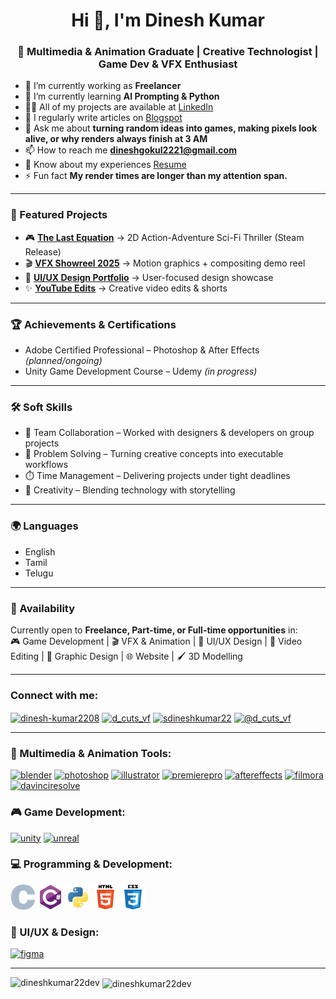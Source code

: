 <h1 align="center">Hi 👋, I'm Dinesh Kumar</h1>
<h3 align="center">🎨 Multimedia & Animation Graduate | Creative Technologist | Game Dev & VFX Enthusiast</h3>

- 🔭 I’m currently working as **Freelancer**
- 🌱 I’m currently learning **AI Prompting & Python**
- 👨‍💻 All of my projects are available at [LinkedIn](https://www.linkedin.com/in/dinesh-kumar2208/)
- 📝 I regularly write articles on [Blogspot](https://dineshkumardev.blogspot.com/)
- 💬 Ask me about **turning random ideas into games, making pixels look alive, or why renders always finish at 3 AM**
- 📫 How to reach me **dineshgokul2221@gmail.com**
- 📄 Know about my experiences [Resume](https://drive.google.com/drive/folders/1rXYsRRnRzzv0zvQybWuypwtHWXssDgAW?usp=sharing)
- ⚡ Fun fact **My render times are longer than my attention span.**

---

<h3 align="left">📌 Featured Projects</h3>

- 🎮 [**The Last Equation**](https://store.steampowered.com/) → 2D Action-Adventure Sci-Fi Thriller (Steam Release)  
- 🎬 [**VFX Showreel 2025**](https://youtu.be/) → Motion graphics + compositing demo reel  
- 🎨 [**UI/UX Design Portfolio**](https://www.behance.net/sdineshkumar22) → User-focused design showcase  
- ✨ [**YouTube Edits**](https://www.youtube.com/@d_cuts_vf) → Creative video edits & shorts  

---

<h3 align="left">🏆 Achievements & Certifications</h3>

- Adobe Certified Professional – Photoshop & After Effects *(planned/ongoing)*  
- Unity Game Development Course – Udemy *(in progress)*

---

<h3 align="left">🛠️ Soft Skills</h3>

- 🤝 Team Collaboration – Worked with designers & developers on group projects  
- 🧩 Problem Solving – Turning creative concepts into executable workflows  
- ⏱️ Time Management – Delivering projects under tight deadlines  
- 🎯 Creativity – Blending technology with storytelling  

---

<h3 align="left">🌍 Languages</h3>

- English  
- Tamil  
- Telugu  

---

<h3 align="left">📅 Availability</h3>

Currently open to **Freelance, Part-time, or Full-time opportunities** in:  
🎮 Game Development | 🎬 VFX & Animation | 🎨 UI/UX Design | 🎥 Video Editing | 🎨 Graphic Design | 🌐 Website | 🖌️ 3D Modelling

---

<h3 align="left">Connect with me:</h3>
<p align="left">
<a href="https://linkedin.com/in/dinesh-kumar2208" target="blank"><img align="center" src="https://raw.githubusercontent.com/rahuldkjain/github-profile-readme-generator/master/src/images/icons/Social/linked-in-alt.svg" alt="dinesh-kumar2208" height="30" width="40" /></a>
<a href="https://instagram.com/d_cuts_vf" target="blank"><img align="center" src="https://raw.githubusercontent.com/rahuldkjain/github-profile-readme-generator/master/src/images/icons/Social/instagram.svg" alt="d_cuts_vf" height="30" width="40" /></a>
<a href="https://www.behance.net/sdineshkumar22" target="blank"><img align="center" src="https://raw.githubusercontent.com/rahuldkjain/github-profile-readme-generator/master/src/images/icons/Social/behance.svg" alt="sdineshkumar22" height="30" width="40" /></a>
<a href="https://www.youtube.com/@d_cuts_vf" target="blank"><img align="center" src="https://raw.githubusercontent.com/rahuldkjain/github-profile-readme-generator/master/src/images/icons/Social/youtube.svg" alt="@d_cuts_vf" height="30" width="40" /></a>
</p>

---

<h3 align="left">🎨 Multimedia & Animation Tools:</h3>
<p align="left">
  <a href="https://www.blender.org/" target="_blank"><img src="https://download.blender.org/branding/community/blender_community_badge_white.svg" alt="blender" width="40" height="40"/></a>
  <a href="https://www.photoshop.com/en" target="_blank"><img src="https://cdn.worldvectorlogo.com/logos/adobe-photoshop-2.svg" alt="photoshop" width="40" height="40"/></a>
  <a href="https://www.adobe.com/in/products/illustrator.html" target="_blank"><img src="https://www.vectorlogo.zone/logos/adobe_illustrator/adobe_illustrator-icon.svg" alt="illustrator" width="40" height="40"/></a>
  <a href="https://www.adobe.com/in/products/premiere.html" target="_blank"><img src="https://cdn.worldvectorlogo.com/logos/adobe-premiere-pro-cc-1.svg" alt="premierepro" width="40" height="40"/></a>
  <a href="https://www.adobe.com/in/products/aftereffects.html" target="_blank"><img src="https://cdn.worldvectorlogo.com/logos/after-effects-1.svg" alt="aftereffects" width="40" height="40"/></a>
  <a href="https://filmora.wondershare.com/" target="_blank"><img src="https://cdn.worldvectorlogo.com/logos/filmora-2.svg" alt="filmora" width="40" height="40"/></a>
  <a href="https://www.blackmagicdesign.com/products/davinciresolve" target="_blank"><img src="https://cdn.worldvectorlogo.com/logos/davinci-resolve-12.svg" alt="davinciresolve" width="40" height="40"/></a>
</p>

<h3 align="left">🎮 Game Development:</h3>
<p align="left">
  <a href="https://unity.com/" target="_blank"><img src="https://www.vectorlogo.zone/logos/unity3d/unity3d-icon.svg" alt="unity" width="40" height="40"/></a>
  <a href="https://unrealengine.com/" target="_blank"><img src="https://raw.githubusercontent.com/kenangundogan/fontisto/036b7eca71aab1bef8e6a0518f7329f13ed62f6b/icons/svg/brand/unreal-engine.svg" alt="unreal" width="40" height="40"/></a>
</p>

<h3 align="left">💻 Programming & Development:</h3>
<p align="left">
  <a href="https://www.cprogramming.com/" target="_blank"><img src="https://raw.githubusercontent.com/devicons/devicon/master/icons/c/c-original.svg" alt="c" width="40" height="40"/></a>
  <a href="https://www.w3schools.com/cs/" target="_blank"><img src="https://raw.githubusercontent.com/devicons/devicon/master/icons/csharp/csharp-original.svg" alt="csharp" width="40" height="40"/></a>
  <a href="https://www.python.org" target="_blank"><img src="https://raw.githubusercontent.com/devicons/devicon/master/icons/python/python-original.svg" alt="python" width="40" height="40"/></a>
  <a href="https://www.w3.org/html/" target="_blank"><img src="https://raw.githubusercontent.com/devicons/devicon/master/icons/html5/html5-original-wordmark.svg" alt="html5" width="40" height="40"/></a>
  <a href="https://www.w3schools.com/css/" target="_blank"><img src="https://raw.githubusercontent.com/devicons/devicon/master/icons/css3/css3-original-wordmark.svg" alt="css3" width="40" height="40"/></a>
</p>

<h3 align="left">🎨 UI/UX & Design:</h3>
<p align="left">
  <a href="https://www.figma.com/" target="_blank"><img src="https://www.vectorlogo.zone/logos/figma/figma-icon.svg" alt="figma" width="40" height="40"/></a>
</p>

---

<p><img align="left" src="https://github-readme-stats.vercel.app/api/top-langs?username=dineshkumar22dev&show_icons=true&locale=en&layout=compact" alt="dineshkumar22dev" /></p>

<p>&nbsp;<img align="center" src="https://github-readme-stats.vercel.app/api?username=dineshkumar22dev&show_icons=true&locale=en" alt="dineshkumar22dev" /></p>
